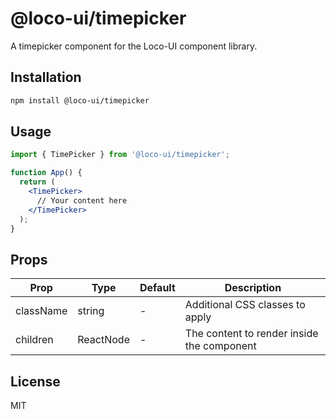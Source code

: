 # @loco-ui/timepicker

A timepicker component for the Loco-UI component library.

## Installation

```bash
npm install @loco-ui/timepicker
```

## Usage

```jsx
import { TimePicker } from '@loco-ui/timepicker';

function App() {
  return (
    <TimePicker>
      // Your content here
    </TimePicker>
  );
}
```

## Props

| Prop | Type | Default | Description |
|------|------|---------|-------------|
| className | string | - | Additional CSS classes to apply |
| children | ReactNode | - | The content to render inside the component |

## License

MIT
